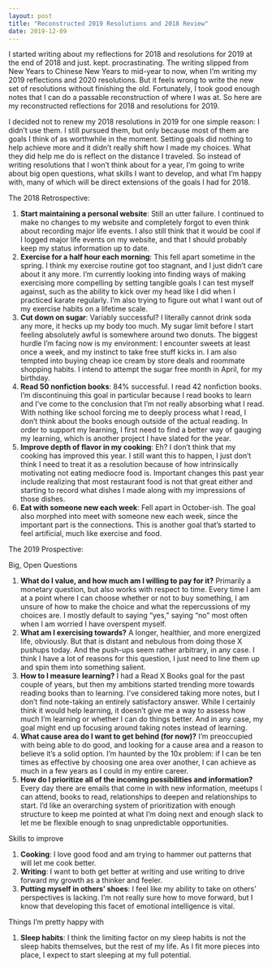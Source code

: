 ```yaml
---
layout: post
title: "Reconstructed 2019 Resolutions and 2018 Review"
date: 2019-12-09
---
```


I started writing about my reflections for 2018 and resolutions for 2019 at the end of 2018 and just.
kept. procrastinating. The writing slipped from New Years to Chinese New Years to mid-year to now,
when I’m writing my 2019 reflections and 2020 resolutions. But it feels wrong to write the new set of resolutions
without finishing the old. Fortunately, I took good enough notes that I can do a passable reconstruction of
where I was at. So here are my reconstructed reflections for 2018 and resolutions for 2019.

I decided not to renew my 2018 resolutions in 2019 for one simple reason: I didn’t use them.
I still pursued them, but only because most of them are goals I think of as worthwhile in the moment.
Setting goals did nothing to help achieve more and it didn’t really shift how I made my choices.
What they did help me do is reflect on the distance I traveled. So instead of writing resolutions
that I won’t think about for a year, I’m going to write about big open questions, what skills I want to develop,
and what I’m happy with, many of which will be direct extensions of the goals I had for 2018.

The 2018 Retrospective:

1. **Start maintaining a personal website**: Still an utter failure. I continued to make no changes to
   my website and completely forgot to even think about recording major life events. I also still think
   that it would be cool if I logged major life events on my website, and that I should probably keep my
   status information up to date.
2. **Exercise for a half hour each morning**: This fell apart sometime in the spring. I think my exercise routine
   got too stagnant, and I just didn’t care about it any more. I’m currently looking into finding ways of making
   exercising more compelling by setting tangible goals I can test myself against, such as the ability to kick over
   my head like I did when I practiced karate regularly. I’m also trying to figure out what I want out of my exercise
   habits on a lifetime scale.
3. **Cut down on sugar**: Variably successful? I literally cannot drink soda any more, it hecks up my body too much.
   My sugar limit before I start feeling absolutely awful is somewhere around two donuts. The biggest hurdle
   I’m facing now is my environment: I encounter sweets at least once a week, and my instinct to take free stuff
   kicks in. I am also tempted into buying cheap ice cream by store deals and roommate shopping habits.
   I intend to attempt the sugar free month in April, for my birthday.
4. **Read 50 nonfiction books**: 84% successful. I read 42 nonfiction books. I’m discontinuing this goal in particular
   because I read books to learn and I’ve come to the conclusion that I’m not really absorbing what I read. With
   nothing like school forcing me to deeply process what I read, I don’t think about the books enough outside of
   the actual reading. In order to support my learning, I first need to find a better way of gauging my learning,
   which is another project I have slated for the year.
5. **Improve depth of flavor in my cooking**: Eh? I don’t think that my cooking has improved this year.
   I still want this to happen, I just don’t think I need to treat it as a resolution because of how intrinsically
   motivating not eating mediocre food is. Important changes this past year include realizing that most restaurant
   food is not that great either and starting to record what dishes I made along with my impressions of those dishes.
6. **Eat with someone new each week**: Fell apart in October-ish. The goal also morphed into meet with someone new
   each week, since the important part is the connections. This is another goal that’s started to feel artificial,
   much like exercise and food.

The 2019 Prospective:

Big, Open Questions
1. **What do I value, and how much am I willing to pay for it?** Primarily a monetary question,
   but also works with respect to time. Every time I am at a point where I can choose whether or
   not to buy something, I am unsure of how to make the choice and what the repercussions of my choices are.
   I mostly default to saying “yes,” saying “no” most often when I am worried I have overspent myself.
2. **What am I exercising towards?** A longer, healthier, and more energized life, obviously. But that is
   distant and nebulous from doing those X pushups today. And the push-ups seem rather arbitrary, in any case.
   I think I have a lot of reasons for this question, I just need to line them up and spin them into something salient.
3. **How to I measure learning?** I had a Read X Books goal for the past couple of years, but then my ambitions
   started trending more towards reading books than to learning. I’ve considered taking more notes, but I don’t
   find note-taking an entirely satisfactory answer. While I certainly think it would help learning, it doesn’t
   give me a way to assess how much I’m learning or whether I can do things better. And in any case, my goal might
   end up focusing around taking notes instead of learning.
4. **What cause area do I want to get behind (for now)?** I’m preoccupied with being able to do good,
   and looking for a cause area and a reason to believe it’s a solid option. I’m haunted by the 10x problem:
   if I can be ten times as effective by choosing one area over another, I can achieve as much in a few years
   as I could in my entire career.
5. **How do I prioritize all of the incoming possibilities and information?** Every day there are emails that
   come in with new information, meetups I can attend, books to read, relationships to deepen and relationships
   to start. I’d like an overarching system of prioritization with enough structure to keep me pointed at what
   I’m doing next and enough slack to let me be flexible enough to snag unpredictable opportunities.

Skills to improve
1. **Cooking**: I love good food and am trying to hammer out patterns that will let me cook better.
2. **Writing**: I want to both get better at writing and use writing to drive forward my growth as a thinker and feeler.
3. **Putting myself in others’ shoes**: I feel like my ability to take on others’ perspectives is lacking.
   I’m not really sure how to move forward, but I know that developing this facet of emotional intelligence is vital.

Things I’m pretty happy with
1. **Sleep habits**: I think the limiting factor on my sleep habits is not the sleep habits themselves,
   but the rest of my life. As I fit more pieces into place, I expect to start sleeping at my full potential.
